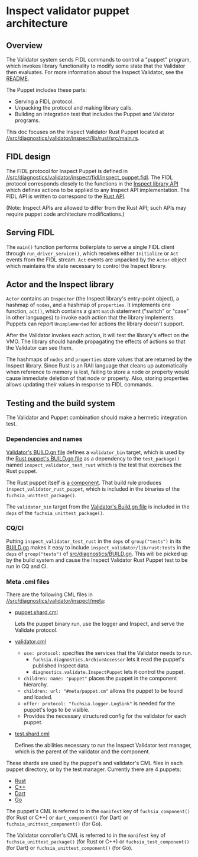 # Inspect validator puppet architecture

## Overview

The Validator system sends FIDL commands to control a "puppet" program, which
invokes library functionality to modify some state that the Validator then
evaluates. For more information about the Inspect Validator, see the
[README](README.md).

The Puppet includes these parts:

* Serving a FIDL protocol.
* Unpacking the protocol and making library calls.
* Building an integration test that includes the Puppet and Validator programs.

This doc focuses on the Inspect Validator Rust Puppet located at
[//src/diagnostics/validator/inspect/lib/rust/src/main.rs](/src/diagnostics/validator/inspect/lib/rust/src/main.rs).

## FIDL design

The FIDL protocol for Inspect Puppet is defined in
[//src/diagnostics/validator/inspect/fidl/inspect_puppet.fidl](/src/diagnostics/validator/inspect/fidl/inspect_puppet.fidl).
The FIDL protocol corresponds closely to the functions in the
[Inspect library API](/docs/development/diagnostics/inspect/README.md)
which defines actions to be applied to any Inspect API implementation. The FIDL
API is written to correspond to the
[Rust API](https://fuchsia-docs.firebaseapp.com/rust/fuchsia_inspect/index.html).

(Note: Inspect APIs are allowed to differ from the Rust API; such APIs may
require puppet code architecture modifications.)

## Serving FIDL

The `main()` function performs boilerplate to serve a single FIDL client
through `run_driver_service()`, which receives either `Initialize` or `Act`
events from the FIDL stream. `Act` events are unpacked by the `Actor` object
which maintains the state necessary to control the Inspect library.

## Actor and the Inspect library

`Actor` contains an `Inspector` (the Inspect library's entry-point object),
a hashmap of `nodes`, and a hashmap of `properties`. It implements one
function, `act()`, which contains a giant `match` statement ("switch" or "case"
in other languages) to invoke each action that the library implements.
Puppets can report `Unimplemented` for actions the library doesn't support.

After the Validator invokes each action, it will test the library's effect on
the VMO. The library should handle propagating the effects of actions so that
the Validator can see them.

The hashmaps of `nodes` and `properties` store values that are returned by the
Inspect library. Since Rust is an RAII language that cleans up automatically
when reference to memory is lost, failing to store a node or property would
cause immediate deletion of that node or property. Also, storing properties
allows updating their values in response to FIDL commands.

## Testing and the build system

The Validator and Puppet combination should make a hermetic integration test.

### Dependencies and names

[Validator's BUILD.gn file](/src/diagnostics/validator/inspect/BUILD.gn#21)
defines a `validator_bin` target, which is used by the
[Rust puppet's BUILD.gn file](/src/diagnostics/validator/inspect/lib/rust/BUILD.gn#33)
as a dependency to the `test_package()` named `inspect_validator_test_rust`
which is the test that exercises the Rust puppet.

The Rust puppet itself is
[a component](/src/diagnostics/validator/inspect/lib/rust/BUILD.gn#8).
That build rule produces
`inspect_validator_rust_puppet`, which is included in the binaries of the
`fuchsia_unittest_package()`.

The `validator_bin` target from the
[Validator's Build.gn file](/src/diagnostics/validator/inspect/BUILD.gn)
is included in the `deps` of the
`fuchsia_unittest_package()`.

### CQ/CI

Putting `inspect_validator_test_rust` in the `deps` of `group("tests")` in its
[BUILD.gn](/src/diagnostics/validator/inspect/lib/rust/BUILD.gn)
makes it easy to include `inspect_validator/lib/rust:tests` in the `deps` of
`group("tests")` of [src/diagnostics/BUILD.gn](/src/diagnostics/BUILD.gn).
This will be picked up by the build system and cause the Inspect Validator Rust
Puppet test to be run in CQ and CI.

### Meta .cml files

There are the following CML files in [//src/diagnostics/validator/inspect/meta](/src/diagnostics/validator/inspect/meta):

* [puppet.shard.cml](/src/diagnostics/validator/inspect/meta/puppet.shard.cml)

  Lets the puppet binary run, use the logger and Inspect, and serve the Validate protocol.
* [validator.cml](/src/diagnostics/validator/inspect/meta/validator.cml)

    * `use: protocol:` specifies the services that the Validator needs to run.
        * `fuchsia.diagnostics.ArchiveAccessor` lets it read the puppet's published Inspect data.
        * `diagnostics.validate.InspectPuppet` lets it control the puppet.
    * `children: name: "puppet"` places the puppet in the component hierarchy.
    * `children: url: "#meta/puppet.cm"` allows the puppet to be found and loaded.
    * `offer: protocol: "fuchsia.logger.LogSink"` is needed for the puppet's logs to be visible.
    * Provides the necessary structured config for the validator for each puppet.
* [test.shard.cml](/src/diagnostics/validator/inspect/meta/test.shard.cml)

  Defines the abilities necessary to run the Inspect Validator test manager, which is the parent
  of the validator and the component.

These shards are used by the puppet's and validator's CML files in each puppet directory, or by
the test manager. Currently there are 4 puppets:

* [Rust](/src/diagnostics/validator/inspect/lib/rust)
* [C++](/src/diagnostics/validator/inspect/lib/cpp)
* [Dart](/sdk/dart/fuchsia_inspect/test/validator_puppet)
* [Go](/src/connectivity/network/netstack/inspect/validator)

The puppet's CML is referred to in the `manifest` key of `fuchsia_component()` (for Rust or C++) or
`dart_component()` (for Dart) or `fuchsia_unittest_component()` (for Go).

The Validator conroller's CML is referred to in the `manifest` key of `fuchsia_unittest_package()`
(for Rust or C++) or `fuchsia_test_component()` (for Dart) or `fuchsia_unittest_component()`
(for Go).


